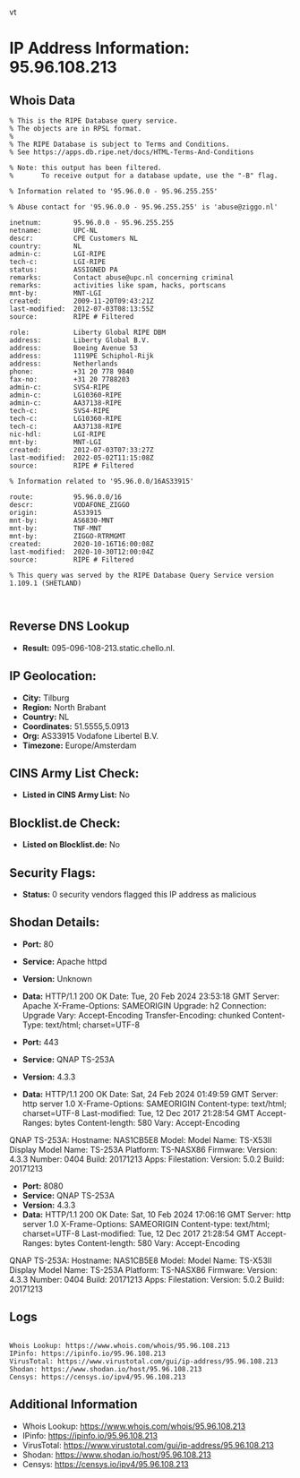 vt
# IP Address Information: 95.96.108.213

## Whois Data
```
% This is the RIPE Database query service.
% The objects are in RPSL format.
%
% The RIPE Database is subject to Terms and Conditions.
% See https://apps.db.ripe.net/docs/HTML-Terms-And-Conditions

% Note: this output has been filtered.
%       To receive output for a database update, use the "-B" flag.

% Information related to '95.96.0.0 - 95.96.255.255'

% Abuse contact for '95.96.0.0 - 95.96.255.255' is 'abuse@ziggo.nl'

inetnum:        95.96.0.0 - 95.96.255.255
netname:        UPC-NL
descr:          CPE Customers NL
country:        NL
admin-c:        LGI-RIPE
tech-c:         LGI-RIPE
status:         ASSIGNED PA
remarks:        Contact abuse@upc.nl concerning criminal
remarks:        activities like spam, hacks, portscans
mnt-by:         MNT-LGI
created:        2009-11-20T09:43:21Z
last-modified:  2012-07-03T08:13:55Z
source:         RIPE # Filtered

role:           Liberty Global RIPE DBM
address:        Liberty Global B.V.
address:        Boeing Avenue 53
address:        1119PE Schiphol-Rijk
address:        Netherlands
phone:          +31 20 778 9840
fax-no:         +31 20 7788203
admin-c:        SVS4-RIPE
admin-c:        LG10360-RIPE
admin-c:        AA37138-RIPE
tech-c:         SVS4-RIPE
tech-c:         LG10360-RIPE
tech-c:         AA37138-RIPE
nic-hdl:        LGI-RIPE
mnt-by:         MNT-LGI
created:        2012-07-03T07:33:27Z
last-modified:  2022-05-02T11:15:08Z
source:         RIPE # Filtered

% Information related to '95.96.0.0/16AS33915'

route:          95.96.0.0/16
descr:          VODAFONE_ZIGGO
origin:         AS33915
mnt-by:         AS6830-MNT
mnt-by:         TNF-MNT
mnt-by:         ZIGGO-RTRMGMT
created:        2020-10-16T16:00:08Z
last-modified:  2020-10-30T12:00:04Z
source:         RIPE # Filtered

% This query was served by the RIPE Database Query Service version 1.109.1 (SHETLAND)



```
## Reverse DNS Lookup
- **Result:** 095-096-108-213.static.chello.nl.

## IP Geolocation:
- **City:** Tilburg
- **Region:** North Brabant
- **Country:** NL
- **Coordinates:** 51.5555,5.0913
- **Org:** AS33915 Vodafone Libertel B.V.
- **Timezone:** Europe/Amsterdam

## CINS Army List Check:
- **Listed in CINS Army List:** 
No

## Blocklist.de Check:
- **Listed on Blocklist.de:** 
No

## Security Flags:
- **Status:** 0 security vendors flagged this IP address as malicious

## Shodan Details:
- **Port:** 80
- **Service:** Apache httpd
- **Version:** Unknown
- **Data:** HTTP/1.1 200 OK
Date: Tue, 20 Feb 2024 23:53:18 GMT
Server: Apache
X-Frame-Options: SAMEORIGIN
Upgrade: h2
Connection: Upgrade
Vary: Accept-Encoding
Transfer-Encoding: chunked
Content-Type: text/html; charset=UTF-8



- **Port:** 443
- **Service:** QNAP TS-253A
- **Version:** 4.3.3
- **Data:** HTTP/1.1 200 OK
Date: Sat, 24 Feb 2024 01:49:59 GMT
Server: http server 1.0
X-Frame-Options: SAMEORIGIN
Content-type: text/html; charset=UTF-8
Last-modified: Tue, 12 Dec 2017 21:28:54 GMT
Accept-Ranges: bytes
Content-length: 580
Vary: Accept-Encoding


QNAP TS-253A:
  Hostname: NAS1CB5E8
  Model:
    Model Name: TS-X53II
    Display Model Name: TS-253A
    Platform: TS-NASX86
  Firmware:
    Version: 4.3.3
    Number: 0404
    Build: 20171213
  Apps:
    Filestation:
      Version: 5.0.2
      Build: 20171213


- **Port:** 8080
- **Service:** QNAP TS-253A
- **Version:** 4.3.3
- **Data:** HTTP/1.1 200 OK
Date: Sat, 10 Feb 2024 17:06:16 GMT
Server: http server 1.0
X-Frame-Options: SAMEORIGIN
Content-type: text/html; charset=UTF-8
Last-modified: Tue, 12 Dec 2017 21:28:54 GMT
Accept-Ranges: bytes
Content-length: 580
Vary: Accept-Encoding


QNAP TS-253A:
  Hostname: NAS1CB5E8
  Model:
    Model Name: TS-X53II
    Display Model Name: TS-253A
    Platform: TS-NASX86
  Firmware:
    Version: 4.3.3
    Number: 0404
    Build: 20171213
  Apps:
    Filestation:
      Version: 5.0.2
      Build: 20171213


## Logs
```

Whois Lookup: https://www.whois.com/whois/95.96.108.213
IPinfo: https://ipinfo.io/95.96.108.213
VirusTotal: https://www.virustotal.com/gui/ip-address/95.96.108.213
Shodan: https://www.shodan.io/host/95.96.108.213
Censys: https://censys.io/ipv4/95.96.108.213

```
## Additional Information
- Whois Lookup: https://www.whois.com/whois/95.96.108.213
- IPinfo: https://ipinfo.io/95.96.108.213
- VirusTotal: https://www.virustotal.com/gui/ip-address/95.96.108.213
- Shodan: https://www.shodan.io/host/95.96.108.213
- Censys: https://censys.io/ipv4/95.96.108.213

